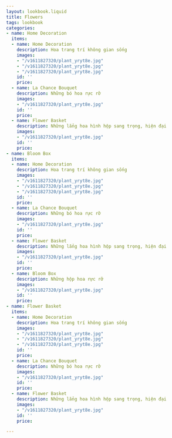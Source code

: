 ```yaml
---
layout: lookbook.liquid
title: Flowers
tags: lookbook
categories:
- name: Home Decoration
  items:
  - name: Home Decoration
    description: Hoa trang trí không gian sống
    images:
    - "/v1611827320/plant_yryt8e.jpg"
    - "/v1611827320/plant_yryt8e.jpg"
    - "/v1611827320/plant_yryt8e.jpg"
    id: ''
    price: 
  - name: La Chance Bouquet
    description: Những bó hoa rực rỡ
    images:
    - "/v1611827320/plant_yryt8e.jpg"
    id: ''
    price: 
  - name: Flower Basket
    description: Những lẳng hoa hình hộp sang trọng, hiện đại
    images:
    - "/v1611827320/plant_yryt8e.jpg"
    id: ''
    price: 
- name: Bloom Box
  items:
  - name: Home Decoration
    description: Hoa trang trí không gian sống
    images:
    - "/v1611827320/plant_yryt8e.jpg"
    - "/v1611827320/plant_yryt8e.jpg"
    - "/v1611827320/plant_yryt8e.jpg"
    id: ''
    price: 
  - name: La Chance Bouquet
    description: Những bó hoa rực rỡ
    images:
    - "/v1611827320/plant_yryt8e.jpg"
    id: ''
    price: 
  - name: Flower Basket
    description: Những lẳng hoa hình hộp sang trọng, hiện đại
    images:
    - "/v1611827320/plant_yryt8e.jpg"
    id: ''
    price: 
  - name: Bloom Box
    description: Những hộp hoa rực rỡ
    images:
    - "/v1611827320/plant_yryt8e.jpg"
    id: ''
    price: 
- name: Flower Basket
  items:
  - name: Home Decoration
    description: Hoa trang trí không gian sống
    images:
    - "/v1611827320/plant_yryt8e.jpg"
    - "/v1611827320/plant_yryt8e.jpg"
    - "/v1611827320/plant_yryt8e.jpg"
    id: ''
    price: 
  - name: La Chance Bouquet
    description: Những bó hoa rực rỡ
    images:
    - "/v1611827320/plant_yryt8e.jpg"
    id: ''
    price: 
  - name: Flower Basket
    description: Những lẳng hoa hình hộp sang trọng, hiện đại
    images:
    - "/v1611827320/plant_yryt8e.jpg"
    id: ''
    price: 

---
```

